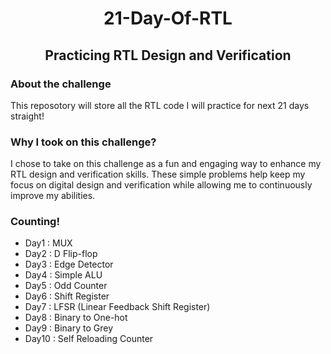 <h1 align="center">
  21-Day-Of-RTL 
  <h2 align="center">Practicing RTL Design and Verification
  </h2>        
</h1>

### About the challenge

This reposotory will store all the RTL code I will practice for next 21 days straight!

### Why I took on this challenge?

I chose to take on this challenge as a fun and engaging way to enhance my RTL design and verification skills. These simple problems help keep my focus on digital design and verification while allowing me to continuously improve my abilities. 

### Counting!

- Day1 : MUX
- Day2 : D Flip-flop
- Day3 : Edge Detector
- Day4 : Simple ALU
- Day5 : Odd Counter
- Day6 : Shift Register
- Day7 : LFSR (Linear Feedback Shift Register)
- Day8 : Binary to One-hot
- Day9 : Binary to Grey
- Day10 : Self Reloading Counter